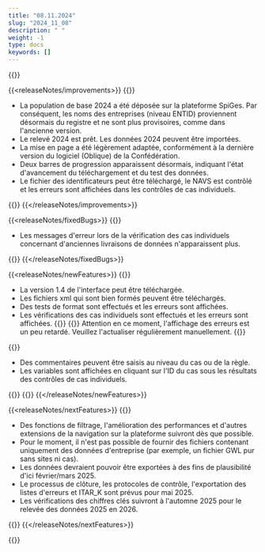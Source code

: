```yaml
---
title: "08.11.2024" 
slug: "2024_11_08" 
description: " "
weight: -1
type: docs
keywords: []
---
```


{{<releaseNotes responsible="Stefan Neubert">}}

{{<releaseNotes/improvements>}}
{{<markdown>}}

- La population de base 2024 a été déposée sur la plateforme SpiGes. Par conséquent, les noms des entreprises (niveau ENTID) proviennent désormais du registre et ne sont plus provisoires, comme dans l'ancienne version.
- Le relevé 2024 est prêt. Les données 2024 peuvent être importées.
- La mise en page a été légèrement adaptée, conformément à la dernière version du logiciel (Oblique) de la Confédération.
- Deux barres de progression apparaissent désormais, indiquant l'état d'avancement du téléchargement et du test des données.
- Le fichier des identificateurs peut être téléchargé, le NAVS est contrôlé et les erreurs sont affichées dans les contrôles de cas individuels.

{{</markdown>}}
{{</releaseNotes/improvements>}}

{{<releaseNotes/fixedBugs>}}
{{<markdown>}}

- Les messages d'erreur lors de la vérification des cas individuels concernant d'anciennes livraisons de données n'apparaissent plus.

{{</markdown>}}
{{</releaseNotes/fixedBugs>}}

{{<releaseNotes/newFeatures>}}
{{<markdown>}}

- La version 1.4 de l'interface peut être téléchargée.
- Les fichiers xml qui sont bien formés peuvent être téléchargés.
- Des tests de format sont effectués et les erreurs sont affichées.
- Les vérifications des cas individuels sont effectués et les erreurs sont affichées.
{{</markdown>}}
{{<alert color="warning" class="mt-0 ms-3">}}
Attention en ce moment, l'affichage des erreurs est un peu retardé. Veuillez l'actualiser régulièrement manuellement.
{{</alert>}}

{{<markdown>}}

- Des commentaires peuvent être saisis au niveau du cas ou de la règle.
- Les variables sont affichées en cliquant sur l'ID du cas sous les résultats des contrôles de cas individuels.

{{</markdown>}}
{{<insertImage image="fehlerhafter_fall_fenster.png" class="w-25 ms-3">}}
{{</releaseNotes/newFeatures>}}

{{<releaseNotes/nextFeatures>}}
{{<markdown>}}

- Des fonctions de filtrage, l'amélioration des performances et d'autres extensions de la navigation sur la plateforme suivront dès que possible.
- Pour le moment, il n'est pas possible de fournir des fichiers contenant uniquement des données d'entreprise (par exemple, un fichier GWL pur sans sites ni cas).
- Les données devraient pouvoir être exportées à des fins de plausibilité d'ici février/mars 2025.
- Le processus de clôture, les protocoles de contrôle, l'exportation des listes d'erreurs et ITAR_K sont prévus pour mai 2025.
- Les vérifications des chiffres clés suivront à l'automne 2025 pour le relevée des données 2025 en 2026.

{{</markdown>}}
{{</releaseNotes/nextFeatures>}}

{{</releaseNotes>}}
